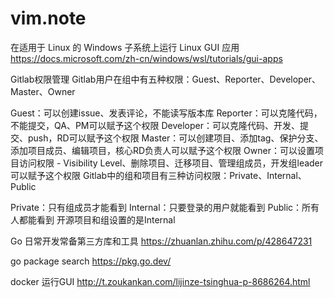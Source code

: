# vim.note



在适用于 Linux 的 Windows 子系统上运行 Linux GUI 应用
https://docs.microsoft.com/zh-cn/windows/wsl/tutorials/gui-apps


Gitlab权限管理
Gitlab用户在组中有五种权限：Guest、Reporter、Developer、Master、Owner

Guest：可以创建issue、发表评论，不能读写版本库
Reporter：可以克隆代码，不能提交，QA、PM可以赋予这个权限
Developer：可以克隆代码、开发、提交、push，RD可以赋予这个权限
Master：可以创建项目、添加tag、保护分支、添加项目成员、编辑项目，核心RD负责人可以赋予这个权限
Owner：可以设置项目访问权限 - Visibility Level、删除项目、迁移项目、管理组成员，开发组leader可以赋予这个权限
Gitlab中的组和项目有三种访问权限：Private、Internal、Public

Private：只有组成员才能看到
Internal：只要登录的用户就能看到
Public：所有人都能看到
开源项目和组设置的是Internal



Go 日常开发常备第三方库和工具  https://zhuanlan.zhihu.com/p/428647231


go package search  https://pkg.go.dev/

docker 运行GUI http://t.zoukankan.com/lijinze-tsinghua-p-8686264.html
